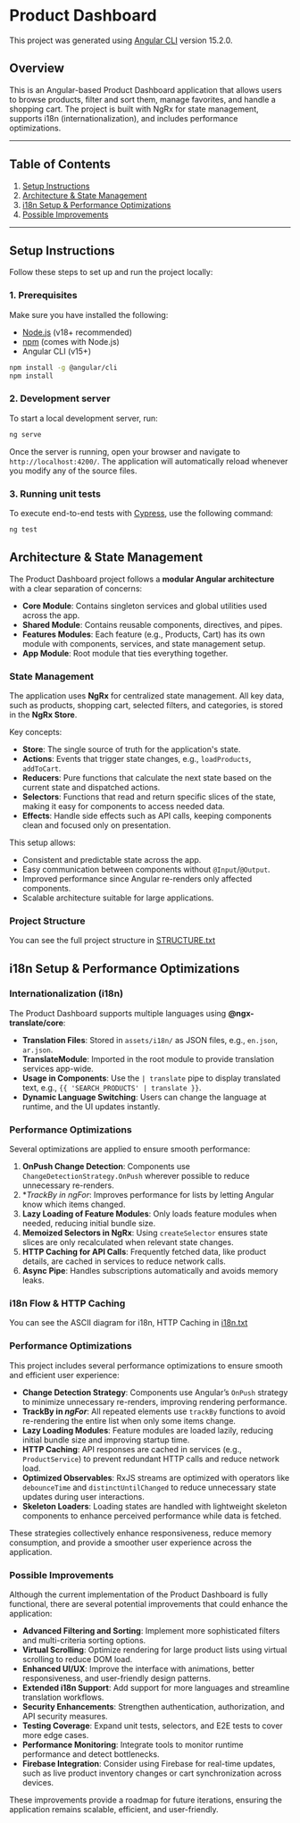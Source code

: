 # Product Dashboard
This project was generated using [Angular CLI](https://github.com/angular/angular-cli) version 15.2.0.

## Overview
This is an Angular-based Product Dashboard application that allows users to browse products, filter and sort them, manage favorites, and handle a shopping cart. The project is built with NgRx for state management, supports i18n (internationalization), and includes performance optimizations.

---

## Table of Contents
1. [Setup Instructions](#setup-instructions)  
2. [Architecture & State Management](#architecture--state-management)  
3. [i18n Setup & Performance Optimizations](#i18n-setup--performance-optimizations)  
4. [Possible Improvements](#possible-improvements)  

---

## Setup Instructions
Follow these steps to set up and run the project locally:

### 1. Prerequisites
Make sure you have installed the following:
- [Node.js](https://nodejs.org/) (v18+ recommended)
- [npm](https://www.npmjs.com/) (comes with Node.js)
- Angular CLI (v15+)
```bash
npm install -g @angular/cli
npm install
```
### 2. Development server

To start a local development server, run:

```bash
ng serve
```
Once the server is running, open your browser and navigate to `http://localhost:4200/`. The application will automatically reload whenever you modify any of the source files.
### 3. Running unit tests

To execute end-to-end tests with [Cypress](https://www.cypress.io), use the following command:

```bash
ng test
```

## Architecture & State Management

The Product Dashboard project follows a **modular Angular architecture** with a clear separation of concerns:

- **Core Module**: Contains singleton services and global utilities used across the app.
- **Shared Module**: Contains reusable components, directives, and pipes.
- **Features Modules**: Each feature (e.g., Products, Cart) has its own module with components, services, and state management setup.
- **App Module**: Root module that ties everything together.

### State Management

The application uses **NgRx** for centralized state management. All key data, such as products, shopping cart, selected filters, and categories, is stored in the **NgRx Store**.  

Key concepts:

- **Store**: The single source of truth for the application's state.
- **Actions**: Events that trigger state changes, e.g., `loadProducts`, `addToCart`.
- **Reducers**: Pure functions that calculate the next state based on the current state and dispatched actions.
- **Selectors**: Functions that read and return specific slices of the state, making it easy for components to access needed data.
- **Effects**: Handle side effects such as API calls, keeping components clean and focused only on presentation.

This setup allows:

- Consistent and predictable state across the app.
- Easy communication between components without `@Input`/`@Output`.
- Improved performance since Angular re-renders only affected components.
- Scalable architecture suitable for large applications.


### Project Structure
You can see the full project structure in [STRUCTURE.txt](./STRUCTURE.txt)


## i18n Setup & Performance Optimizations

### Internationalization (i18n)

The Product Dashboard supports multiple languages using **@ngx-translate/core**:

- **Translation Files**: Stored in `assets/i18n/` as JSON files, e.g., `en.json`, `ar.json`.
- **TranslateModule**: Imported in the root module to provide translation services app-wide.
- **Usage in Components**: Use the `| translate` pipe to display translated text, e.g., `{{ 'SEARCH_PRODUCTS' | translate }}`.
- **Dynamic Language Switching**: Users can change the language at runtime, and the UI updates instantly.

### Performance Optimizations

Several optimizations are applied to ensure smooth performance:

1. **OnPush Change Detection**: Components use `ChangeDetectionStrategy.OnPush` wherever possible to reduce unnecessary re-renders.
2. **TrackBy in *ngFor**: Improves performance for lists by letting Angular know which items changed.
3. **Lazy Loading of Feature Modules**: Only loads feature modules when needed, reducing initial bundle size.
4. **Memoized Selectors in NgRx**: Using `createSelector` ensures state slices are only recalculated when relevant state changes.
5. **HTTP Caching for API Calls**: Frequently fetched data, like product details, are cached in services to reduce network calls.
6. **Async Pipe**: Handles subscriptions automatically and avoids memory leaks.

### i18n Flow & HTTP Caching
You can see the ASCII diagram for i18n, HTTP Caching in [i18n.txt](./i18n.txt)


### Performance Optimizations

This project includes several performance optimizations to ensure smooth and efficient user experience:

- **Change Detection Strategy**: Components use Angular’s `OnPush` strategy to minimize unnecessary re-renders, improving rendering performance.  
- **TrackBy in *ngFor***: All repeated elements use `trackBy` functions to avoid re-rendering the entire list when only some items change.  
- **Lazy Loading Modules**: Feature modules are loaded lazily, reducing initial bundle size and improving startup time.  
- **HTTP Caching**: API responses are cached in services (e.g., `ProductService`) to prevent redundant HTTP calls and reduce network load.  
- **Optimized Observables**: RxJS streams are optimized with operators like `debounceTime` and `distinctUntilChanged` to reduce unnecessary state updates during user interactions.  
- **Skeleton Loaders**: Loading states are handled with lightweight skeleton components to enhance perceived performance while data is fetched.  

These strategies collectively enhance responsiveness, reduce memory consumption, and provide a smoother user experience across the application.


### Possible Improvements

Although the current implementation of the Product Dashboard is fully functional, there are several potential improvements that could enhance the application:

- **Advanced Filtering and Sorting**: Implement more sophisticated filters and multi-criteria sorting options.  
- **Virtual Scrolling**: Optimize rendering for large product lists using virtual scrolling to reduce DOM load.  
- **Enhanced UI/UX**: Improve the interface with animations, better responsiveness, and user-friendly design patterns.  
- **Extended i18n Support**: Add support for more languages and streamline translation workflows.  
- **Security Enhancements**: Strengthen authentication, authorization, and API security measures.  
- **Testing Coverage**: Expand unit tests, selectors, and E2E tests to cover more edge cases.  
- **Performance Monitoring**: Integrate tools to monitor runtime performance and detect bottlenecks.  
- **Firebase Integration**: Consider using Firebase for real-time updates, such as live product inventory changes or cart synchronization across devices.

These improvements provide a roadmap for future iterations, ensuring the application remains scalable, efficient, and user-friendly.
